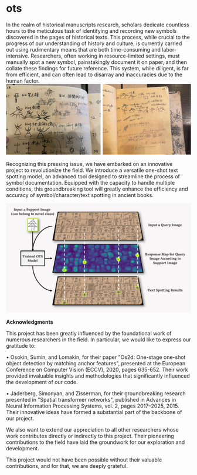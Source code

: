 # ots

In the realm of historical manuscripts research, scholars dedicate countless hours to the meticulous task of identifying and recording new symbols discovered in the pages of historical texts. This process, while crucial to the progress of our understanding of history and culture, is currently carried out using rudimentary means that are both time-consuming and labor-intensive. Researchers, often working in resource-limited settings, must manually spot a new symbol, painstakingly document it on paper, and then collate these findings for future reference. This system, while diligent, is far from efficient, and can often lead to disarray and inaccuracies due to the human factor.
<img src="https://github.com/infinite-hwb/ots/blob/master/ST/Images/readme/db.png" width="633" >

Recognizing this pressing issue, we have embarked on an innovative project to revolutionize the field. We introduce a versatile one-shot text spotting model, an advanced tool designed to streamline the process of symbol documentation. Equipped with the capacity to handle multiple conditions, this groundbreaking tool will greatly enhance the efficiency and accuracy of symbol/character/text spotting in ancient books.

<img src="https://github.com/infinite-hwb/ots/blob/master/ST/Images/readme/readme.png" width="633" >

**Acknowledgments**

This project has been greatly influenced by the foundational work of numerous researchers in the field. In particular, we would like to express our gratitude to:

•	Osokin, Sumin, and Lomakin, for their paper "Os2d: One-stage one-shot object detection by matching anchor features", presented at the European Conference on Computer Vision (ECCV), 2020, pages 635-652. Their work provided invaluable insights and methodologies that significantly influenced the development of our code.

•	Jaderberg, Simonyan, and Zisserman, for their groundbreaking research presented in "Spatial transformer networks", published in Advances in Neural Information Processing Systems, vol. 2, pages 2017–2025, 2015. Their innovative ideas have formed a substantial part of the backbone of our project.

We also want to extend our appreciation to all other researchers whose work contributes directly or indirectly to this project. Their pioneering contributions to the field have laid the groundwork for our exploration and development.

This project would not have been possible without their valuable contributions, and for that, we are deeply grateful.
